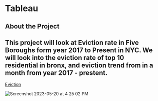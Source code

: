 # Tableau
## About the Project 

## This project will look at Eviction rate in Five Boroughs form year 2017 to Present in NYC. We will look into the eviction rate of top 10 residential in bronx, and eviction trend from in a month from year 2017 - prestent. 
[Eviction](https://public.tableau.com/app/profile/tashi.palden/viz/Book11_16829063127560/Dashboard3)

![Screenshot 2023-05-20 at 4 25 02 PM](https://github.com/Tashipalden/Tableau/assets/71281761/e7d0da51-eea9-4e51-884b-20150df4e42d)
